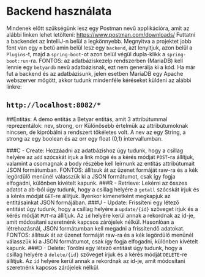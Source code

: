 # Backend használata
Mindenek előtt szükségünk lesz egy Postman nevű applikációra, amit az alábbi linken lehet letölteni:
https://www.postman.com/downloads/
Futtatni a backendet az IntelliJ-n belül a legkönnyebb. Megnyitva a projektet jobb fent van egy `m` betű amin belül lesz egy `backend`, azt lenyitjuk, azon belül a `Plugins`-t, majd a `spring-boot`-ot azon belül végül dupla-klikk a `spring-boot:run`-ra. 
FONTOS: az adatbáziskezelp rendszerben (MariaDB) kell lennie egy `betyardb` nevű adatbázisnak, ezt nem generálja ki a kód. 
Ha már fut a backend és az adatbázisunk, jelen esetben MariaDB egy Apache webszerver mögött, akkor tudunk mindenféle kéréseket küldeni az alábbi linkre:
## `http://localhost:8082/*`

##Entitás:
A demo entitás a Betyar entitás, amit 3 attribútummal reprezentálok:
nev, strong, orr
Különösebb értelmük az attribútumoknak nincsen, de kipróbálni a rendszert tökéletes volt.
A nev az egy String, a strong az egy boolean és az orr egy float (0,1) intervallumban.

###C - Create:
Hozzáadni az adatbázishoz úgy tudunk, hogy a csillag helyére az `add` szócskát írjuk a link mögé és a kérés módját `POST`-ra állítjuk, valamint a csomagnak a body részébe kell leírnunk az entitás attribútumait JSON formátumban. FONTOS: állítsuk át az üzenet formáját raw-ra és a kék legördülő menünél válasszük ki a JSON formátumot, csak így fogja elfogadni, különben kivételt kapunk.
###R - Retrieve:
Lekérni az összes adatot a ab-ból úgy tudunk, hogy a csillag helyére a `getall` szócskát írjuk és a kérés módját `GET`-re állítjuk. Ilyenkor kimenetként megkapjuk az entitásainkat JSON formájában.
###U - Update:
Frissíteni egy létező entitást úgy tudunk, hogy a csillag helyére a `update/{id}` szöveget írjuk és a kérés módját `PUT`-ra állítjuk. Az `id` helyére kerül annak a rekordnak az id-je, amit módosítani szeretnénk kapcsos zárójelek nélkül. Hasonlóan a létrehozásnál, JSON formátumban kell megadni a frissítendő adatokat. FONTOS: állítsuk át az üzenet formáját raw-ra és a kék legördülő menünél válasszük ki a JSON formátumot, csak így fogja elfogadni, különben kivételt kapunk.
###D - Delete:
Törölni egy létező entitást úgy tudunk, hogy a csillag helyére a `delete/{id}` szöveget írjuk és a kérés módját `DELETE`-re állítjuk. Az `id` helyére kerül annak a rekordnak az id-je, amit módosítani szeretnénk kapcsos zárójelek nélkül.